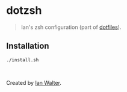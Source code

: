 # dotzsh
> Ian's zsh configuration (part of
  [dotfiles](https://github.com/ianwalter/dotfiles)).

## Installation

```console
./install.sh
```

&nbsp;

Created by [Ian Walter](http://iankwalter.com).

